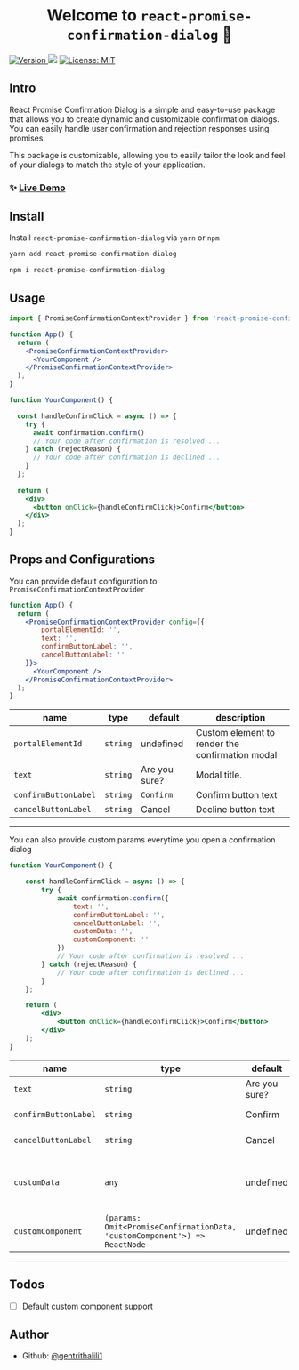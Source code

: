 <h1 align="center">Welcome to <code>react-promise-confirmation-dialog</code> 👋</h1>
<p>
  <a href="https://www.npmjs.com/package/react-promise-confirmation-dialog" target="_blank">
    <img alt="Version" src="https://img.shields.io/npm/v/react-promise-confirmation-dialog">
  </a>
  <img src="https://img.shields.io/node/v/react-promise-confirmation-dialog">
  <a href="#" target="_blank">
    <img alt="License: MIT" src="https://img.shields.io/badge/License-MIT-yellow.svg" />
  </a>
</p>

## Intro

React Promise Confirmation Dialog is a simple and easy-to-use package that allows you to create dynamic and customizable confirmation dialogs. You can easily handle user confirmation and rejection responses using promises.

This package is customizable, allowing you to easily tailor the look and feel of your dialogs to match the style of your application.

### ✨ [Live Demo](https://gentrithalili1.github.io/react-promise-confirmation-dialog/)

## Install

Install `react-promise-confirmation-dialog` via `yarn` or `npm`

```sh
yarn add react-promise-confirmation-dialog
```

```sh
npm i react-promise-confirmation-dialog
```

## Usage

```js
import { PromiseConfirmationContextProvider } from 'react-promise-confirmation-dialog'
```

```jsx
function App() {
  return (
    <PromiseConfirmationContextProvider>
      <YourComponent />
    </PromiseConfirmationContextProvider>
  );
}
```

```jsx
function YourComponent() {

  const handleConfirmClick = async () => {
    try {
      await confirmation.confirm()
      // Your code after confirmation is resolved ...
    } catch (rejectReason) {
      // Your code after confirmation is declined ...
    }
  };
  
  return (
    <div>
      <button onClick={handleConfirmClick}>Confirm</button>
    </div>
  );
}
```


## Props and Configurations
You can provide default configuration to <code>PromiseConfirmationContextProvider</code>

```jsx
function App() {
  return (
    <PromiseConfirmationContextProvider config={{
        portalElementId: '',
        text: '',
        confirmButtonLabel: '',
        cancelButtonLabel: ''
    }}>
      <YourComponent />
    </PromiseConfirmationContextProvider>
  );
}
```
| name              | type      | default       | description                                     |
|-------------------| --------- |---------------|-------------------------------------------------|
| `portalElementId` | `string`  | undefined     | Custom element to render the confirmation modal |
| `text`            | `string`  | Are you sure? | Modal title.                                    |
| `confirmButtonLabel` | `string` | `Confirm`     | Confirm button text                             |
| `cancelButtonLabel`| `string`  | Cancel        | Decline button text                             |  |

---

You can also provide custom params everytime you open a confirmation dialog 

```jsx
function YourComponent() {

    const handleConfirmClick = async () => {
        try {
            await confirmation.confirm({
                text: '',
                confirmButtonLabel: '',
                cancelButtonLabel: '',
                customData: '',
                customComponent: ''
            })
            // Your code after confirmation is resolved ...
        } catch (rejectReason) {
            // Your code after confirmation is declined ...
        }
    };

    return (
        <div>
            <button onClick={handleConfirmClick}>Confirm</button>
        </div>
    );
}
```

| name                 | type   | default     | description                            |
|----------------------|--------|-------------|----------------------------------------|
| `text`               | `string` | Are you sure? | Modal title                            |
| `confirmButtonLabel` | `string` | Confirm     | Confirm button text                    |
| `cancelButtonLabel`  | `string` | Cancel      | Decline button text                    |  |
| `customData`         | `any`  | undefined   | Custom data when using custom components |  |
| `customComponent`    | `(params: Omit<PromiseConfirmationData, 'customComponent'>) => ReactNode`    | undefined   | Custom component                       |  |

---

## Todos

- [ ] Default custom component support


## Author
- Github: [@gentrithalili1](https://github.com/gentrithalili1)
